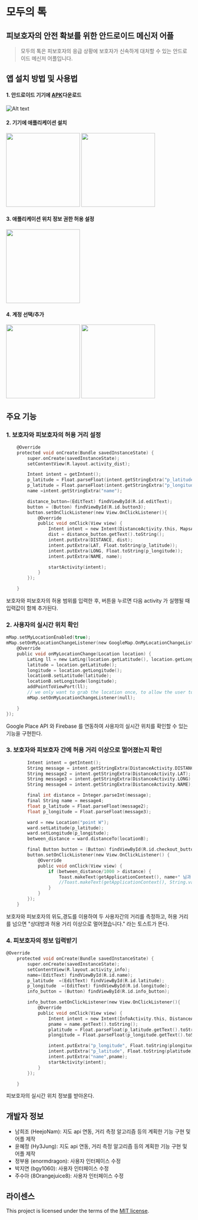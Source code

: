 # 모두의 톡 
## 피보호자의 안전 확보를 위한 안드로이드 메신저 어플
> 모두의 톡은 피보호자의 응급 상황에 보호자가 신속하게 대처할 수 있는 안드로이드 메신저 어플입니다.
## 앱 설치 방법 및 사용법
#### 1. 안드로이드 기기에 [APK](https://github.com/HeejoNam/OpenSW/blob/master/app-debug.apk)다운로드
![Alt text](./img/download.jpg)
#### 2. 기기에 애플리케이션 설치
<div>
<img src="./img/install1.jpeg" width="200">
<img src="./img/install2.jpeg" width="200">
</div>

#### 3. 애플리케이션 위치 정보 권한 허용 설정
<img src="./img/gps.jpeg" width="200">

#### 4. 계정 선택/추가
<div>
<img src="./img/signin1.jpeg" width="200">
<img src="./img/signin2.jpeg" width="200">
</div>

## 주요 기능
### 1. 보호자와 피보호자의 허용 거리 설정 
```c
    @Override
    protected void onCreate(Bundle savedInstanceState) {
        super.onCreate(savedInstanceState);
        setContentView(R.layout.activity_dist);

        Intent intent = getIntent();
        p_latitude = Float.parseFloat(intent.getStringExtra("p_latitude"));
        p_latitude = Float.parseFloat(intent.getStringExtra("p_longitude"));
        name =intent.getStringExtra("name");

        distance_button=(EditText) findViewById(R.id.editText);
        button = (Button) findViewById(R.id.button3);
        button.setOnClickListener(new View.OnClickListener(){
            @Override
            public void onClick(View view) {
                Intent intent = new Intent(DistanceActivity.this, MapsActivity.class);
                dist = distance_button.getText().toString();
                intent.putExtra(DISTANCE, dist);
                intent.putExtra(LAT, Float.toString(p_latitude));
                intent.putExtra(LONG, Float.toString(p_longitude));
                intent.putExtra(NAME, name);

                startActivity(intent);
            }
        });

    }

```
보호자와 피보호자의 허용 범위를 입력한 후, 버튼을 누르면 다음 activity 가 실행될 때 입력값이 함께 추가된다.
  
### 2. 사용자의 실시간 위치 확인
```c
mMap.setMyLocationEnabled(true);
mMap.setOnMyLocationChangeListener(new GoogleMap.OnMyLocationChangeListener() {
    @Override
    public void onMyLocationChange(Location location) {
        LatLng ll = new LatLng(location.getLatitude(), location.getLongitude());
        latitude = location.getLatitude();
        longitude = location.getLongitude();
        locationB.setLatitude(latitude);
        locationB.setLongitude(longitude);
        addPointToViewPort(ll);
        // we only want to grab the location once, to allow the user to pan and zoom freely.
        mMap.setOnMyLocationChangeListener(null);

    }
});
```
Google Place API 와 Firebase 를 연동하여 사용자의 실시간 위치를 확인할 수 있는 기능을 구현한다.

### 3. 보호자와 피보호자 간에 허용 거리 이상으로 멀어졌는지 확인
```c
        Intent intent = getIntent();
        String message = intent.getStringExtra(DistanceActivity.DISTANCE);
        String message2 = intent.getStringExtra(DistanceActivity.LAT);
        String message3 = intent.getStringExtra(DistanceActivity.LONG);
        String message4 = intent.getStringExtra(DistanceActivity.NAME);

        final int distance = Integer.parseInt(message);
        final String name = message4;
        float p_latitude = Float.parseFloat(message2);
        float p_longitude = Float.parseFloat(message3);

        ward = new Location("point W");
        ward.setLatitude(p_latitude);
        ward.setLongitude(p_longitude);
        between_distance = ward.distanceTo(locationB);

        final Button button = (Button) findViewById(R.id.checkout_button);
        button.setOnClickListener(new View.OnClickListener() {
            @Override
            public void onClick(View view) {
                if (between_distance/1000 > distance) {
                    Toast.makeText(getApplicationContext(), name+" 님과 허용 거리 이상으로 멀어졌습니다.",Toast.LENGTH_LONG).show();
                    //Toast.makeText(getApplicationContext(), String.valueOf(latitude) + "\t" + String.valueOf(longitude), Toast.LENGTH_LONG).show();
                }
            }
        });
    }
```
보호자와 피보호자의 위도,경도를 이용하여 두 사용자간의 거리를 측정하고, 허용 거리를 넘으면 "상대방과 허용 거리 이상으로 멀어졌습니다." 라는 토스트가 뜬다.


### 4. 피보호자의 정보 입력받기
```c
@Override
    protected void onCreate(Bundle savedInstanceState) {
        super.onCreate(savedInstanceState);
        setContentView(R.layout.activity_info);
        name=(EditText) findViewById(R.id.name);
        p_latitude  =(EditText) findViewById(R.id.latitude);
        p_longitude  =(EditText) findViewById(R.id.longitude);
        info_button = (Button) findViewById(R.id.info_button);

        info_button.setOnClickListener(new View.OnClickListener(){
            @Override
            public void onClick(View view) {
                Intent intent = new Intent(InfoActivity.this, DistanceActivity.class);
                pname = name.getText().toString();
                platitude = Float.parseFloat(p_latitude.getText().toString());
                plongitude = Float.parseFloat(p_longitude.getText().toString());

                intent.putExtra("p_longitude", Float.toString(plongitude));
                intent.putExtra("p_latitude", Float.toString(platitude));
                intent.putExtra("name",pname);
                startActivity(intent);
            }
        });

    }
```
피보호자의 실시간 위치 정보를 받아온다. 

## 개발자 정보
- 남희조 (HeejoNam): 지도 api 연동, 거리 측정 알고리즘 등의 계획한 기능 구현 및 어플 제작
- 윤혜정 (Hy3Jung): 지도 api 연동, 거리 측정 알고리즘 등의 계획한 기능 구현 및 어플 제작
- 정부용 (enormdragon): 사용자 인터페이스 수정
- 박지연 (bgy1060): 사용자 인터페이스 수정
- 주수아 (8Orangejuice8): 사용자 인터페이스 수정

## 라이센스
This project is licensed under the terms of the [MIT license](https://github.com/HeejoNam/OpenSW/blob/master/LICENSE).
